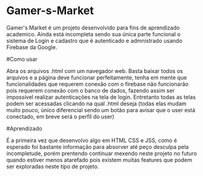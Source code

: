 # Gamer-s-Market

Gamer's Market é um projeto desenvolvido para fins de aprendizado academico.
Ainda está incompleta sendo sua única parte funcional o sistema de Login e cadastro que é autenticado e admnistrado usando Firebase da Google.

#Como usar

Abra os arquivos .html com um navegador web. Basta baixar todos os arquivos e a página deve funcionar perfeitamente, tenha em mente que 
funcionalidades que requerem conexão com o firebase não funcionarão pois requerem conexão com o banco de dados,
fazendo assim ser impossível realizar autenticações na tela de login. Entretanto todas as telas podem ser acessadas clicando na qual .html deseja
(todas elas mudam muito pouco, único diferencial sendo um botão para avisar que o user está conectado, em breve será o perfil do user)

#Aprendizado

É a primeira vez que desenvolvo algo em HTML CSS e JSS, como é esperado foi bastante informação para absorver até peço desculpa pela incompletude, porém 
prentendo continuar mexendo neste projeto no futuro quando estiver menos atarefado pois existem muitas features que podem ser exploradas neste tipo de projeto.
